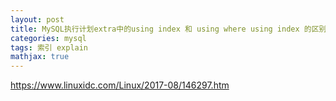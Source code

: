 ```yaml
---
layout: post
title: MySQL执行计划extra中的using index 和 using where using index 的区别
categories: mysql
tags: 索引 explain
mathjax: true
---
```


https://www.linuxidc.com/Linux/2017-08/146297.htm
